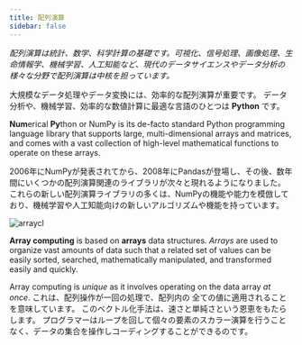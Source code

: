 ```yaml
---
title: 配列演算
sidebar: false
---
```


_配列演算は統計、数学、科学計算の基礎です。可視化、信号処理、画像処理、生命情報学、機械学習、人工知能など、現代のデータサイエンスやデータ分析の様々な分野で配列演算は中核を担っています。_

大規模なデータ処理やデータ変換には、効率的な配列演算が重要です。 データ分析や、機械学習、効率的な数値計算に最適な言語のひとつは **Python** です。

**Num**erical **Py**thon or NumPy is its de-facto standard Python programming
language library that supports large, multi-dimensional arrays and matrices,
and comes with a vast collection of high-level mathematical functions to
operate on these arrays.

2006年にNumPyが発表されてから、2008年にPandasが登場し、その後、数年間にいくつかの配列演算関連のライブラリが次々と現れるようになりました。
これらの新しい配列演算ライブラリの多くは、NumPyの機能や能力を模倣しており、機械学習や人工知能向けの新しいアルゴリズムや機能を持っています。

<img
src="/images/content_images/array_c_landscape.png"
alt="arraycl"
title="Array Computing Landscape">

**Array computing** is based on **arrays** data structures. _Arrays_ are used
to organize vast amounts of data such that a related set of values can be easily
sorted, searched, mathematically manipulated, and transformed easily and quickly.

Array computing is _unique_ as it involves operating on the data array _at
once_. これは、配列操作が一回の処理で、配列内の 全ての値に適用されることを意味しています。 このベクトル化手法は、速さと単純さという恩恵をもたらします。 プログラマーはループを回して個々の要素のスカラー演算を行うことなく、データの集合を操作しコーディングすることができるのです。
